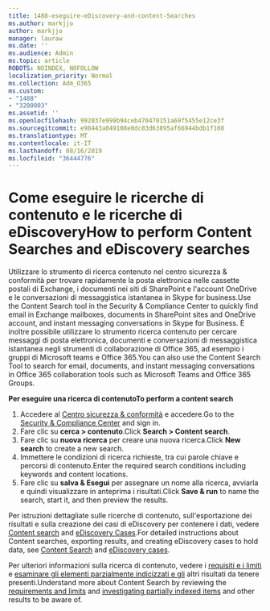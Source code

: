 ```yaml
---
title: 1488-eseguire-eDiscovery-and-content-Searches
ms.author: markjjo
author: markjjo
manager: lauraw
ms.date: ''
ms.audience: Admin
ms.topic: article
ROBOTS: NOINDEX, NOFOLLOW
localization_priority: Normal
ms.collection: Adm_O365
ms.custom:
- "1488"
- "3200003"
ms.assetid: ''
ms.openlocfilehash: 992037e999b94ceb470470151a69f5455e12ce3f
ms.sourcegitcommit: e98443a049108e0dc83d63895af66944bdb1f108
ms.translationtype: MT
ms.contentlocale: it-IT
ms.lasthandoff: 08/16/2019
ms.locfileid: "36444776"
---
```

# <a name="how-to-perform-content-searches-and-ediscovery-searches"></a><span data-ttu-id="5feec-102">Come eseguire le ricerche di contenuto e le ricerche di eDiscovery</span><span class="sxs-lookup"><span data-stu-id="5feec-102">How to perform Content Searches and eDiscovery searches</span></span>

<span data-ttu-id="5feec-103">Utilizzare lo strumento di ricerca contenuto nel centro sicurezza & conformità per trovare rapidamente la posta elettronica nelle cassette postali di Exchange, i documenti nei siti di SharePoint e l'account OneDrive e le conversazioni di messaggistica istantanea in Skype for business.</span><span class="sxs-lookup"><span data-stu-id="5feec-103">Use the Content Search tool in the Security & Compliance Center to quickly find email in Exchange mailboxes, documents in SharePoint sites and OneDrive account, and instant messaging conversations in Skype for Business.</span></span> <span data-ttu-id="5feec-104">È inoltre possibile utilizzare lo strumento ricerca contenuto per cercare messaggi di posta elettronica, documenti e conversazioni di messaggistica istantanea negli strumenti di collaborazione di Office 365, ad esempio i gruppi di Microsoft teams e Office 365.</span><span class="sxs-lookup"><span data-stu-id="5feec-104">You can also use the Content Search Tool to search for email, documents, and instant messaging conversations in Office 365 collaboration tools such as Microsoft Teams and Office 365 Groups.</span></span>

<span data-ttu-id="5feec-105">**Per eseguire una ricerca di contenuto**</span><span class="sxs-lookup"><span data-stu-id="5feec-105">**To perform a content search**</span></span>

1. <span data-ttu-id="5feec-106">Accedere al [Centro sicurezza & conformità](https://protection.office.com) e accedere.</span><span class="sxs-lookup"><span data-stu-id="5feec-106">Go to the [Security & Compliance Center](https://protection.office.com) and sign in.</span></span>
2. <span data-ttu-id="5feec-107">Fare clic su **cerca > contenuto**.</span><span class="sxs-lookup"><span data-stu-id="5feec-107">Click **Search > Content search**.</span></span>
3. <span data-ttu-id="5feec-108">Fare clic su **nuova ricerca** per creare una nuova ricerca.</span><span class="sxs-lookup"><span data-stu-id="5feec-108">Click **New search** to create a new search.</span></span>
4. <span data-ttu-id="5feec-109">Immettere le condizioni di ricerca richieste, tra cui parole chiave e percorsi di contenuto.</span><span class="sxs-lookup"><span data-stu-id="5feec-109">Enter the required search conditions including keywords and content locations.</span></span>  
5. <span data-ttu-id="5feec-110">Fare clic su **salva & Esegui** per assegnare un nome alla ricerca, avviarla e quindi visualizzare in anteprima i risultati.</span><span class="sxs-lookup"><span data-stu-id="5feec-110">Click **Save & run** to name the search, start it, and then preview the results.</span></span>

<span data-ttu-id="5feec-111">Per istruzioni dettagliate sulle ricerche di contenuto, sull'esportazione dei risultati e sulla creazione dei casi di eDiscovery per contenere i dati, vedere [Content search](https://docs.microsoft.com/en-us/office365/securitycompliance/content-search) and [eDiscovery Cases](https://docs.microsoft.com/en-us/office365/securitycompliance/ediscovery-cases).</span><span class="sxs-lookup"><span data-stu-id="5feec-111">For detailed instructions about Content searches, exporting results, and creating eDiscovery cases to hold data, see [Content Search](https://docs.microsoft.com/en-us/office365/securitycompliance/content-search) and [eDiscovery cases](https://docs.microsoft.com/en-us/office365/securitycompliance/ediscovery-cases).</span></span>

<span data-ttu-id="5feec-112">Per ulteriori informazioni sulla ricerca di contenuto, vedere i [requisiti e i limiti](https://docs.microsoft.com/en-us/office365/securitycompliance/limits-for-content-search) e [esaminare gli elementi parzialmente indicizzati e gli](https://docs.microsoft.com/en-us/office365/securitycompliance/investigating-partially-indexed-items-in-ediscovery) altri risultati da tenere presenti.</span><span class="sxs-lookup"><span data-stu-id="5feec-112">Understand more about Content Search by reviewing the [requirements and limits](https://docs.microsoft.com/en-us/office365/securitycompliance/limits-for-content-search) and  [investigating partially indexed items](https://docs.microsoft.com/en-us/office365/securitycompliance/investigating-partially-indexed-items-in-ediscovery) and other results to be aware of.</span></span>